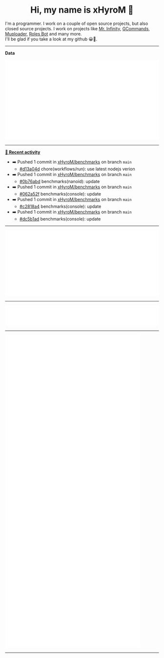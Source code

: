 <p align="center">
    <!-- <img src="https://avatars.githubusercontent.com/u/56601352" width="192" alt="hyro's pfp" /> -->
    <h1 align="center">Hi, my name is xHyroM 👋</h1>
</p>

I'm a programmer. I work on a couple of open source projects, but also closed source projects. I work on projects like [Mr. Infinity](https://discord.com/oauth2/authorize?client_id=720321585625694239&scope=bot%20applications.commands&permissions=8&redirect_uri=https://blobs.gq/imanager&prompt=consent&response_type=code), [GCommands](https://github.com/Garlic-Team/GCommands), [Muploader](https://github.com/xHyroM/Muploader), [Roles Bot](https://github.com/xHyroM/roles-bot) and many more.  
I'll be glad if you take a look at my github 😀👀.

___
**Data**

<img src="https://github.com/xHyroM/xHyroM/blob/master/.cache/base.svg">

___

**[📰 Recent activity](https://github.com/xHyroM)**
* ➡️ Pushed 1 commit in [xHyroM/benchmarks](https://github.com/xHyroM/benchmarks) on branch `main`
  * [#d13a04d](https://github.com/xHyroM/benchmarks/commit/d13a04d) chore(workflows/run): use latest nodejs verion
* ➡️ Pushed 1 commit in [xHyroM/benchmarks](https://github.com/xHyroM/benchmarks) on branch `main`
  * [#0b76abd](https://github.com/xHyroM/benchmarks/commit/0b76abd) benchmarks(nanoid): update
* ➡️ Pushed 1 commit in [xHyroM/benchmarks](https://github.com/xHyroM/benchmarks) on branch `main`
  * [#062a52f](https://github.com/xHyroM/benchmarks/commit/062a52f) benchmarks(console): update
* ➡️ Pushed 1 commit in [xHyroM/benchmarks](https://github.com/xHyroM/benchmarks) on branch `main`
  * [#c2818a4](https://github.com/xHyroM/benchmarks/commit/c2818a4) benchmarks(console): update
* ➡️ Pushed 1 commit in [xHyroM/benchmarks](https://github.com/xHyroM/benchmarks) on branch `main`
  * [#dc5b1ad](https://github.com/xHyroM/benchmarks/commit/dc5b1ad) benchmarks(console): update


___

<img src="https://github.com/xHyroM/xHyroM/blob/master/.cache/isocalendar.svg">

___

<img src="https://github.com/xHyroM/xHyroM/blob/master/.cache/languages.svg">

___

<img src="https://github.com/xHyroM/xHyroM/blob/master/.cache/achievements.svg">

___
